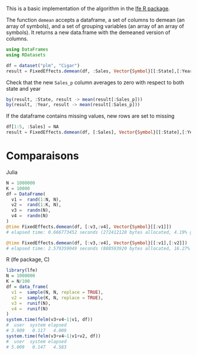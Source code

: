 

This is a basic implementation of the algorithm in the [lfe R package](http://journal.r-project.org/archive/2013-2/gaure.pdf).


The function `demean` accepts a dataframe, a set of columns to demean (an array of symbols), and a set of grouping variables (an array of an array of symbols). It returns a new data.frame with the demeaned version of columns.



```julia
using DataFrames
using RDatasets

df = dataset("plm", "Cigar")
result = FixedEffects.demean(df, :Sales, Vector{Symbol}[[:State],[:Year]])
```



Check that the new `Sales_p` column averages to zero with respect to both state and year

```julia
by(result, :State, result -> mean(result[:Sales_p]))
by(result, :Year, result -> mean(result[:Sales_p]))
```

If the dataframe contains missing values, new rows are set to missing

```julia
df[1:5, :Sales] = NA
result = FixedEffects.demean(df, [:Sales], Vector{Symbol}[[:State],[:Year]])
```


# Comparaisons

Julia
```julia
N = 1000000
K = 10000
df = DataFrame(
  v1 =  rand(1:N, N),
  v2 =  rand(1:K, N),
  v3 =  randn(N), 
  v4 =  randn(N) 
)
@time FixedEffects.demean(df, [:v3,:v4], Vector{Symbol}[[:v1]])
# elapsed time: 0.666773452 seconds (272412128 bytes allocated, 4.19% gc time)

@time FixedEffects.demean(df, [:v3,:v4], Vector{Symbol}[[:v1],[:v2]])
# elapsed time: 2.579359049 seconds (888593920 bytes allocated, 16.27% gc time)
```

R (lfe package, C)

```R
library(lfe)
N = 1000000
K = N/100
df = data_frame(
  v1 =  sample(N, N, replace = TRUE),
  v2 =  sample(K, N, replace = TRUE),
  v3 =  runif(N), 
  v4 =  runif(N) 
)
system.time(felm(v3+v4~1|v1, df))
#  user  system elapsed 
# 3.909   0.117   4.009 
system.time(felm(v3+v4~1|v1+v2, df))
#  user  system elapsed 
# 5.009   0.147   4.583 
```